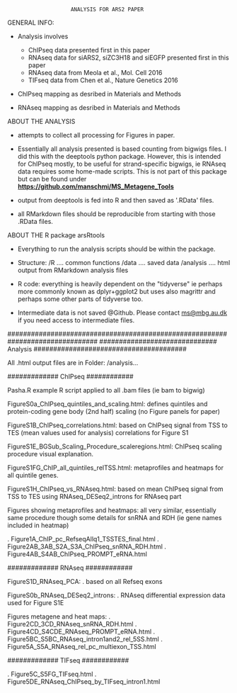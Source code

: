 
                        ANALYSIS FOR ARS2 PAPER


GENERAL INFO:

* Analysis involves
  - ChIPseq data presented first in this paper
  - RNAseq data for siARS2, siZC3H18 and siEGFP presented first in this paper
  - RNAseq data from Meola et al., Mol. Cell 2016
  - TIFseq data from Chen et al., Nature Genetics 2016

* ChIPseq mapping as desribed in Materials and Methods
* RNAseq mapping as desribed in Materials and Methods


ABOUT THE ANALYSIS

* attempts to collect all processing for Figures in paper.

* Essentially all analysis presented is based counting from bigwigs files.
I did this with the deeptools python package. However, this is intended for ChIPseq mostly, to be useful for strand-specific bigwigs, ie RNAseq data requires some home-made scripts. This is not part of this package but can be found under **https://github.com/manschmi/MS_Metagene_Tools**

* output from deeptools is fed into R and then saved as '.RData' files.

* all RMarkdown files should be reproducible from starting with those .RData files.



ABOUT THE R package arsRtools

* Everything to run the analysis scripts should be within the package.

* Structure:
  /R  ....  common functions
  /data  ....  saved data
  /analysis  ....  html output from RMarkdown analysis files

* R code:
  everything is heavily dependent on the "tidyverse" ie perhaps more commonly known as dplyr+ggplot2 but uses also magrittr and perhaps some other parts of tidyverse too.

* Intermediate data is not saved @Github. Please contact ms@mbg.au.dk if you need access to intermediate files.




###############################################################################
############################## Analysis #######################################

All .html output files are in Folder: /analysis...



############# ChIPseq ############

Pasha.R
	example R script applied to all .bam files (ie bam to bigwig)

FigureS0a_ChIPseq_quintiles_and_scaling.html:
	defines quintiles and protein-coding gene body (2nd half) scaling
	(no Figure panels for paper)

FigureS1B_ChIPseq_correlations.html:
	based on ChIPseq signal  from TSS to TES (mean values used for analysis)
	correlations for Figure S1

FigureS1E_BGSub_Scaling_Procedure_scaleregions.html:
	ChIPseq scaling procedure visual explanation.

FigureS1FG_ChIP_all_quintiles_relTSS.html:
	metaprofiles and heatmaps for all quintile genes.

FigureS1H_ChIPseq_vs_RNAseq.html:
	based on mean ChIPseq signal from TSS to TES
	using RNAseq_DESeq2_introns for RNAseq part


Figures showing metaprofiles and heatmaps:
  all very similar, essentially same procedure though some details for snRNA and RDH (ie gene names included in heatmap)

  . Figure1A_ChIP_pc_RefseqAllq1_TSSTES_final.html
  . Figure2AB_3AB_S2A_S3A_ChIPseq_snRNA_RDH.html
  . Figure4AB_S4AB_ChIPseq_PROMPT_eRNA.html



############# RNAseq ############

FigureS1D_RNAseq_PCA:
  . based on all Refseq exons

FigureS0b_RNAseq_DESeq2_introns:
  . RNAseq differential expression data used for Figure S1E

Figures metagene and heat maps:
  . Figure2CD_3CD_RNAseq_snRNA_RDH.html
  . Figure4CD_S4CDE_RNAseq_PROMPT_eRNA.html
  . Figure5BC_S5BC_RNAseq_intron1and2_rel_5SS.html
  . Figure5A_S5A_RNAseq_rel_pc_multiexon_TSS.html



############# TIFseq ############

  . Figure5C_S5FG_TIFseq.html
  . Figure5DE_RNAseq_ChIPseq_by_TIFseq_intron1.html
